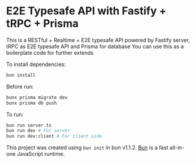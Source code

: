 # E2E Typesafe API with Fastify + tRPC + Prisma

This is a RESTful + Realtime + E2E typesafe API powered by Fastify server, tRPC as E2E typesafe API and Prisma for database
You can use this as a boilerplate code for further extends

To install dependencies:

```bash
bun install
```

Before run:

```bash
bunx prisma migrate dev
bunx prisma db push
```

To run:

```bash
bun run server.ts
bun run dev # For server
bun run dev:client # For client side
```

This project was created using `bun init` in bun v1.1.2. [Bun](https://bun.sh) is a fast all-in-one JavaScript runtime.
